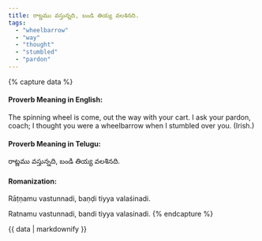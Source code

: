 ```yaml
---
title: రాట్ణము వస్తున్నది, బండి తియ్య వలశినది.
tags:
  - "wheelbarrow"
  - "way"
  - "thought"
  - "stumbled"
  - "pardon"
---
```


{% capture data %}
#### Proverb Meaning in English:
The spinning wheel is come, out the way with your cart.
I ask your pardon, coach; I thought you were a wheelbarrow when I stumbled over you. (Irish.)

#### Proverb Meaning in Telugu:
రాట్ణము వస్తున్నది, బండి తియ్య వలశినది.

#### Romanization:
Rāṭṇamu vastunnadi, baṇḍi tiyya valaśinadi.

Ratnamu vastunnadi, bandi tiyya valasinadi.
{% endcapture %}

{{ data | markdownify }}

